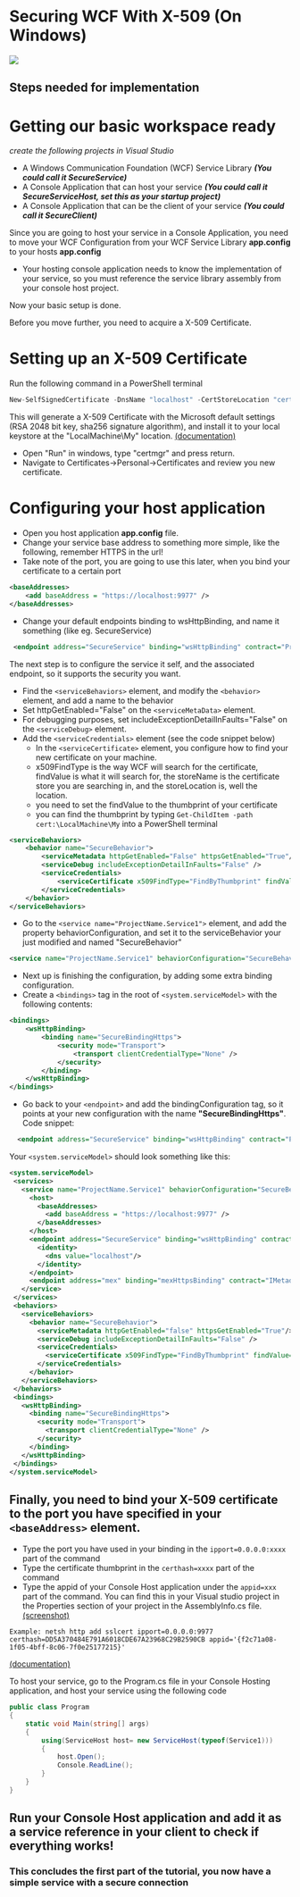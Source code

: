 # Securing WCF With X-509 (On Windows)

[![](https://github.com/favicon.ico)](https://github.com/rohansen/Code-Examples/tree/master/Technology%20Course%20Examples/WCF%20with%20SSL%20and%20UsernamePW)

## Steps needed for implementation



# Getting our basic workspace ready
_create the following projects in Visual Studio_
  - A Windows Communication Foundation (WCF) Service Library ___(You could call it SecureService)___
  - A Console Application that can host your service ___(You could call it SecureServiceHost, set this as your startup project)___
  - A Console Application that can be the client of your service ___(You could call it SecureClient)___

Since you are going to host your service in a Console Application, you need to move your WCF Configuration from your WCF Service Library __app.config__ to your hosts __app.config__

  - Your hosting console application needs to know the implementation of your service, so you must reference the service library assembly from your console host project.
  
Now your basic setup is done.
  
Before you move further, you need to acquire a X-509 Certificate.

# Setting up an X-509 Certificate
Run the following command in a PowerShell terminal
```c#
New-SelfSignedCertificate -DnsName "localhost" -CertStoreLocation "cert:\LocalMachine\My" -FriendlyName "UCN Computer Science 3rd Semester" -Subject "Ronni Hansen"
```
This will generate a X-509 Certificate with the Microsoft default settings (RSA 2048 bit key, sha256 signature algorithm), and install it to your local keystore at the "LocalMachine\My" location. [(documentation)](https://docs.microsoft.com/en-us/powershell/module/pkiclient/new-selfsignedcertificate?view=win10-ps)

  - Open "Run" in windows, type "certmgr" and press return.
  - Navigate to Certificates->Personal->Certificates and review you new certificate.

# Configuring your host application
  - Open you host application __app.config__ file.
  - Change your service base address to something more simple, like the following, remember HTTPS in the url! 
  - Take note of the port, you are going to use this later, when you bind your certificate to a certain port 
```xml
<baseAddresses>
    <add baseAddress = "https://localhost:9977" />
</baseAddresses>
```
  - Change your default endpoints binding to wsHttpBinding, and name it something (like eg. SecureService)
```xml
 <endpoint address="SecureService" binding="wsHttpBinding" contract="ProjectName.IService1">
```
The next step is to configure the service it self, and the associated endpoint, so it supports the security you want.
  - Find the `<serviceBehaviors>` element, and modify the `<behavior>` element, and add a name to the behavior
  - Set httpGetEnabled="False" on the `<serviceMetaData>` element.
  - For debugging purposes, set includeExceptionDetailInFaults="False" on the `<serviceDebug>` element.
  - Add the `<serviceCredentials>` element (see the code snippet below)
    * In the `<serviceCertificate>` element, you configure how to find your new certificate on your machine.
    * x509FindType is the way WCF will search for the certificate, findValue is what it will search for, the storeName is the certificate store you are searching in, and the storeLocation is, well the location.
    * you need to set the findValue to the thumbprint of your certificate
    * you can find the thumbprint by typing `Get-ChildItem -path cert:\LocalMachine\My` into a PowerShell terminal
  
```xml
<serviceBehaviors>
    <behavior name="SecureBehavior">
        <serviceMetadata httpGetEnabled="False" httpsGetEnabled="True"/>
        <serviceDebug includeExceptionDetailInFaults="False" />
        <serviceCredentials>
            <serviceCertificate x509FindType="FindByThumbprint" findValue="DD5A370484E791A6018CDE67A23968C29B2590CB" storeName="My" storeLocation="LocalMachine"/>
        </serviceCredentials>
    </behavior>
</serviceBehaviors>
```
  - Go to the `<service name="ProjectName.Service1">` element, and add the property behaviorConfiguration, and set it to the serviceBehavior your just modified and named "SecureBehavior"
  ```xml
<service name="ProjectName.Service1" behaviorConfiguration="SecureBehavior">
  ```
  - Next up is finishing the configuration, by adding some extra binding configuration.
  - Create a ```<bindings>``` tag in the root of ```<system.serviceModel>``` with the following contents:
```xml
<bindings>
    <wsHttpBinding>
        <binding name="SecureBindingHttps">
            <security mode="Transport">
                <transport clientCredentialType="None" />
            </security>
        </binding>
    </wsHttpBinding>
</bindings>
```
  - Go back to your ```<endpoint>``` and add the bindingConfiguration tag, so it points at your new configuration with the name  __"SecureBindingHttps"__. 
  Code snippet:
```xml
  <endpoint address="SecureService" binding="wsHttpBinding" contract="ProjectName.IService1"  bindingConfiguration="SecureBindingHttps" >
```
 
 Your ```<system.serviceModel>``` should look something like this:
 ```xml
<system.serviceModel>
  <services>
    <service name="ProjectName.Service1" behaviorConfiguration="SecureBehavior">
      <host>
        <baseAddresses>
          <add baseAddress = "https://localhost:9977" />
        </baseAddresses>
      </host>
      <endpoint address="SecureService" binding="wsHttpBinding" contract="ProjectName.IService1"  bindingConfiguration="SecureBindingHttps" >
        <identity>
          <dns value="localhost"/>
        </identity>
      </endpoint>
      <endpoint address="mex" binding="mexHttpsBinding" contract="IMetadataExchange"/>
    </service>
  </services>
  <behaviors>
    <serviceBehaviors>
      <behavior name="SecureBehavior">
        <serviceMetadata httpGetEnabled="false" httpsGetEnabled="True"/>
        <serviceDebug includeExceptionDetailInFaults="False" />
        <serviceCredentials>
          <serviceCertificate x509FindType="FindByThumbprint" findValue="DD5A370484E791A6018CDE67A23968C29B2590CB" storeName="My" storeLocation="LocalMachine"/>
        </serviceCredentials>
      </behavior>
    </serviceBehaviors>
  </behaviors>
  <bindings>
    <wsHttpBinding>
      <binding name="SecureBindingHttps">
        <security mode="Transport">
          <transport clientCredentialType="None" />
        </security>
      </binding>
    </wsHttpBinding>
  </bindings>
</system.serviceModel>
```

## Finally, you need to bind your X-509 certificate to the port you have specified in your ```<baseAddress>``` element.
  - Type the port you have used in your binding in the ```ipport=0.0.0.0:xxxx``` part of the command
  - Type the certificate thumbprint in the ```certhash=xxxx``` part of the command
  - Type the appid of your Console Host application under the ```appid=xxx``` part of the command. You can find this in your Visual studio project in the Properties section of your project in the AssemblyInfo.cs file.[(screenshot)](https://i.imgur.com/xZwhA8L.png)
```
Example: netsh http add sslcert ipport=0.0.0.0:9977 certhash=DD5A370484E791A6018CDE67A23968C29B2590CB appid='{f2c71a08-1f05-4bff-8c06-7f0e25177215}'
```
[(documentation)](https://msdn.microsoft.com/en-us/library/windows/desktop/cc307220(v=vs.85).aspx)

To host your service, go to the Program.cs file in your Console Hosting application, and host your service using the following code

```c#
public class Program
{
    static void Main(string[] args)
    {
        using(ServiceHost host= new ServiceHost(typeof(Service1)))
        {
            host.Open();
            Console.ReadLine();
        }
    }
}
```

## Run your Console Host application and add it as a service reference in your client to check if everything works!
### This concludes the first part of the tutorial, you now have a simple service with a secure connection
